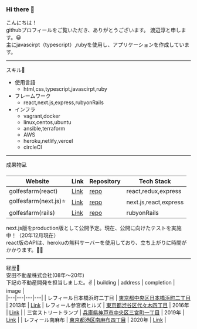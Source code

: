 ### Hi there 👋

こんにちは！  
githubプロフィールをご覧いただき、ありがとうございます。
渡辺淳と申します。😀  
主にjavascirpt（typescript）,rubyを使用し、アプリケーションを作成しています。

***
スキル📖  
- 使用言語
  - html,css,typescript,javascirpt,ruby
- フレームワーク
  - react,next.js,express,rubyonRails
- インフラ
  - vagrant,docker
  - linux,centos,ubuntu
  - ansible,terraform
  - AWS
  - heroku,netlify,vercel
  - circleCI
 ***
 成果物💻  
 
| Website | Link | Repository | Tech Stack |  
|---|---|---|---|
|  golfesfarm(react)  |  [Link](https://golfersfarm.netlify.app/)   |  [repo](https://github.com/junwatanabe72/golfersfarm-ts)   |  react,redux,express  |
|  golfesfarm(next.js)⭐️  |  [Link](https://golfersfarm.com/)   |  [repo](https://github.com/junwatanabe72/golfersfarm-ts-next)   |  next.js,react,express  |
|  golfesfarm(rails)  |  [Link](https://golfersfarm.herokuapp.com/)   |  [repo](https://github.com/junwatanabe72/golfersfarm)   |  rubyonRails  | 

next.js版をproduction版として公開予定。現在、公開に向けたテストを実施中！（20年12月現在）  
react版のAPIは、herokuの無料サーバーを使用しており、立ち上がりに時間がかかります。🙇‍♂️

***
経歴👣  
安田不動産株式会社(08年〜20年)  
下記の不動産開発を担当しました。✌️ 
| building | address | completion | image |    
|---|---|---|---|
|  レフィール日本橋浜町二丁目 |  [東京都中央区日本橋浜町二丁目](https://www.google.com/maps/place/%E3%80%92103-0007+%E6%9D%B1%E4%BA%AC%E9%83%BD%E4%B8%AD%E5%A4%AE%E5%8C%BA%E6%97%A5%E6%9C%AC%E6%A9%8B%E6%B5%9C%E7%94%BA%EF%BC%92%E4%B8%81%E7%9B%AE%EF%BC%92%EF%BC%94%E2%88%92%EF%BC%91%EF%BC%90/@35.6859716,139.7862617,17z/data=!3m1!4b1!4m5!3m4!1s0x60188948abbf9a35:0xc2d7fe1b4759349c!8m2!3d35.6859716!4d139.7884504)   | 2013年  | [Link](http://www.yasuda-re.co.jp/business/housing_sale/s_detail09.html)
|  レフィール参宮橋ヒルズ  |  [東京都渋谷区代々木四丁目](https://www.google.com/maps/place/%E3%80%92151-0053+%E6%9D%B1%E4%BA%AC%E9%83%BD%E6%B8%8B%E8%B0%B7%E5%8C%BA%E4%BB%A3%E3%80%85%E6%9C%A8%EF%BC%94%E4%B8%81%E7%9B%AE%EF%BC%95%EF%BC%91%E2%88%92%EF%BC%95/@35.6779348,139.688983,17z/data=!3m1!4b1!4m5!3m4!1s0x60188ccb4b8a4037:0x4b65d47c85b77348!8m2!3d35.6779348!4d139.6911717)   |  2016年 | [Link](http://www.yasuda-re.co.jp/business/housing_sale/s_detail06.html) |
|  三宮ストリートランプ  |  [兵庫県神戸市中央区三宮町一丁目](https://www.google.com/maps/place/%E7%A5%9E%E6%88%B8%E7%89%9B+%E3%82%B9%E3%83%86%E3%83%BC%E3%82%AD+%E9%89%84%E6%9D%BF%E7%84%BC%E3%81%8D+%E5%90%89%E7%A5%A5%E5%90%89+%E4%B8%89%E5%AE%AE%E4%B8%AD%E5%A4%AE%E5%BA%97/@34.6913526,135.1938262,21z/data=!3m1!5s0x60008efafd8cb1e3:0x9effae073d2ebeab!4m5!3m4!1s0x60008ef0f4a4b707:0x32e7facce2b5f47b!8m2!3d34.6911949!4d135.1939324)   | 2019年 | [Link](http://www.yasuda-re.co.jp/business/building/b_detail17.html)   |
|  レフィール南麻布  |  [東京都港区南麻布四丁目](https://www.google.com/maps/place/%E3%80%92106-0047+%E6%9D%B1%E4%BA%AC%E9%83%BD%E6%B8%AF%E5%8C%BA%E5%8D%97%E9%BA%BB%E5%B8%83%EF%BC%94%E4%B8%81%E7%9B%AE%EF%BC%99+%E3%83%8F%E3%82%A6%E3%82%B9%EF%BC%A2/@35.6490874,139.7273736,21z/data=!4m5!3m4!1s0x60188b0b85fe7fc9:0x172a1dc1d8c8ac25!8m2!3d35.6491756!4d139.7272283)   | 2020年 | [Link](http://www.yasuda-re.co.jp/business/housing_sale/s_detail30.html)   |

